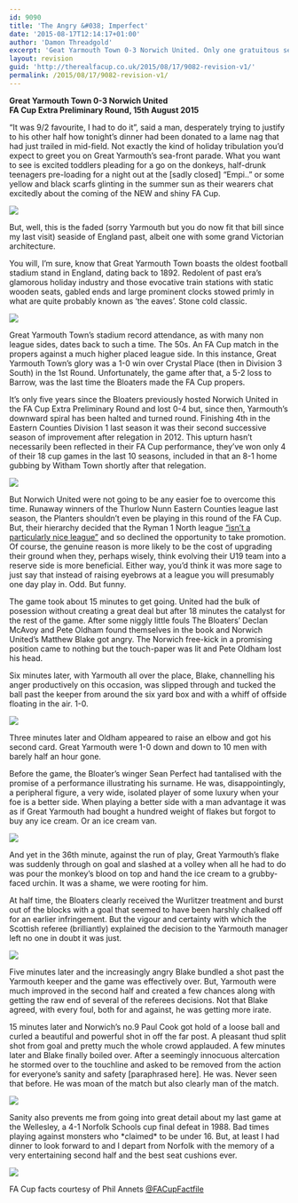 ```yaml
---
id: 9090
title: 'The Angry &#038; Imperfect'
date: '2015-08-17T12:14:17+01:00'
author: 'Damon Threadgold'
excerpt: 'Geat Yarmouth Town 0-3 Norwich United. Only one gratuitous seaside photo. A perfect winger and an angry man.'
layout: revision
guid: 'http://therealfacup.co.uk/2015/08/17/9082-revision-v1/'
permalink: /2015/08/17/9082-revision-v1/
---
```


**Great Yarmouth Town 0-3 Norwich United**  
 **FA Cup Extra Preliminary Round, 15th August 2015**

“It was 9/2 favourite, I had to do it”, said a man, desperately trying to justify to his other half how tonight’s dinner had been donated to a lame nag that had just trailed in mid-field. Not exactly the kind of holiday tribulation you’d expect to greet you on Great Yarmouth’s sea-front parade. What you want to see is excited toddlers pleading for a go on the donkeys, half-drunk teenagers pre-loading for a night out at the \[sadly closed\] “Empi..” or some yellow and black scarfs glinting in the summer sun as their wearers chat excitedly about the coming of the NEW and shiny FA Cup.

![](https://lh3.googleusercontent.com/-_JWm6HVx7RY/VdDbgHnGzYI/AAAAAAAAFSg/bTf86GgkZ34/s720-Ic42/IMG_0915.jpg)

But, well, this is the faded (sorry Yarmouth but you do now fit that bill since my last visit) seaside of England past, albeit one with some grand Victorian architecture.

You will, I’m sure, know that Great Yarmouth Town boasts the oldest football stadium stand in England, dating back to 1892. Redolent of past era’s glamorous holiday industry and those evocative train stations with static wooden seats, gabled ends and large prominent clocks stowed primly in what are quite probably known as ‘the eaves’. Stone cold classic.

![](https://lh3.googleusercontent.com/-wrCW07gWG90/VdDbjuyWxFI/AAAAAAAAFS8/EK89-yOQeN0/s720-Ic42/IMG_0928.jpg)

Great Yarmouth Town’s stadium record attendance, as with many non league sides, dates back to such a time. The 50s. An FA Cup match in the propers against a much higher placed league side. In this instance, Great Yarmouth Town’s glory was a 1-0 win over Crystal Place (then in Division 3 South) in the 1st Round. Unfortunately, the game after that, a 5-2 loss to Barrow, was the last time the Bloaters made the FA Cup propers.

It’s only five years since the Bloaters previously hosted Norwich United in the FA Cup Extra Preliminary Round and lost 0-4 but, since then, Yarmouth’s downward spiral has been halted and turned round. Finishing 4th in the Eastern Counties Division 1 last season it was their second successive season of improvement after relegation in 2012. This upturn hasn’t necessarily been reflected in their FA Cup performance, they’ve won only 4 of their 18 cup games in the last 10 seasons, included in that an 8-1 home gubbing by Witham Town shortly after that relegation.

![](https://lh3.googleusercontent.com/-pKv0E7qK8DM/VdDbrUh5RyI/AAAAAAAAFTc/X16fK3-LsO4/s720-Ic42/IMG_0946.jpg)

But Norwich United were not going to be any easier foe to overcome this time. Runaway winners of the Thurlow Nunn Eastern Counties league last season, the Planters shouldn’t even be playing in this round of the FA Cup. But, their hierarchy decided that the Ryman 1 North league [“isn’t a particularly nice league”](http://www.edp24.co.uk/sport/norwich_united_decide_against_pursuit_of_promotion_1_4023805) and so declined the opportunity to take promotion. Of course, the genuine reason is more likely to be the cost of upgrading their ground when they, perhaps wisely, think evolving their U19 team into a reserve side is more beneficial. Either way, you’d think it was more sage to just say that instead of raising eyebrows at a league you will presumably one day play in. Odd. But funny.

The game took about 15 minutes to get going. United had the bulk of posession without creating a great deal but after 18 minutes the catalyst for the rest of the game. After some niggly little fouls The Bloaters’ Declan McAvoy and Pete Oldham found themselves in the book and Norwich United’s Matthew Blake got angry. The Norwich free-kick in a promising position came to nothing but the touch-paper was lit and Pete Oldham lost his head.

Six minutes later, with Yarmouth all over the place, Blake, channelling his anger productively on this occasion, was slipped through and tucked the ball past the keeper from around the six yard box and with a whiff of offside floating in the air. 1-0.

![](https://lh3.googleusercontent.com/-GKF-Xi9GZw8/VdDbqqqMvYI/AAAAAAAAFTg/L9z_B6IY6EA/s720-Ic42/IMG_0940.jpg)

Three minutes later and Oldham appeared to raise an elbow and got his second card. Great Yarmouth were 1-0 down and down to 10 men with barely half an hour gone.

Before the game, the Bloater’s winger Sean Perfect had tantalised with the promise of a performance illustrating his surname. He was, disappointingly, a peripheral figure, a very wide, isolated player of some luxury when your foe is a better side. When playing a better side with a man advantage it was as if Great Yarmouth had bought a hundred weight of flakes but forgot to buy any ice cream. Or an ice cream van.

![](https://lh3.googleusercontent.com/-fca1DkgTQUo/VdDbrdj4XvI/AAAAAAAAFTk/ysePDMd6CO0/s720-Ic42/IMG_0949.jpg)

And yet in the 36th minute, against the run of play, Great Yarmouth’s flake was suddenly through on goal and slashed at a volley when all he had to do was pour the monkey’s blood on top and hand the ice cream to a grubby-faced urchin. It was a shame, we were rooting for him.

At half time, the Bloaters clearly received the Wurlitzer treatment and burst out of the blocks with a goal that seemed to have been harshly chalked off for an earlier infringement. But the vigour and certainty with which the Scottish referee (brilliantly) explained the decision to the Yarmouth manager left no one in doubt it was just.

![](https://lh3.googleusercontent.com/-BDt7IsdL2SM/VdDbtjA_9MI/AAAAAAAAFT0/4eijxn0irtM/s720-Ic42/IMG_0965.jpg)

Five minutes later and the increasingly angry Blake bundled a shot past the Yarmouth keeper and the game was effectively over. But, Yarmouth were much improved in the second half and created a few chances along with getting the raw end of several of the referees decisions. Not that Blake agreed, with every foul, both for and against, he was getting more irate.

15 minutes later and Norwich’s no.9 Paul Cook got hold of a loose ball and curled a beautiful and powerful shot in off the far post. A pleasant thud split shot from goal and pretty much the whole crowd applauded. A few minutes later and Blake finally boiled over. After a seemingly innocuous altercation he stormed over to the touchline and asked to be removed from the action for everyone’s sanity and safety \[paraphrased here\]. He was. Never seen that before. He was moan of the match but also clearly man of the match.

![](https://lh3.googleusercontent.com/-JUaJMtHE3YA/VdDb5eqArKI/AAAAAAAAFUY/wFDr3OoogXM/s720-Ic42/IMG_0981.jpg)

Sanity also prevents me from going into great detail about my last game at the Wellesley, a 4-1 Norfolk Schools cup final defeat in 1988. Bad times playing against monsters who \*claimed\* to be under 16. But, at least I had dinner to look forward to and I depart from Norfolk with the memory of a very entertaining second half and the best seat cushions ever.

![](https://lh3.googleusercontent.com/-98zNL2uBRLI/VdEClRksBuI/AAAAAAAAFX4/N2uFoz9InFU/s720-Ic42/IMG_7086.jpg)

FA Cup facts courtesy of Phil Annets [@FACupFactfile](https://twitter.com/FACupFactfile)